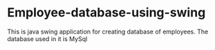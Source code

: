 # Employee-database-using-swing
This is java swing application for creating database of employees. The database used in it is MySql
